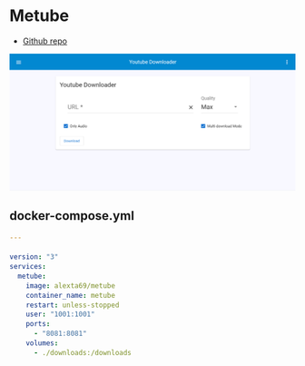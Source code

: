 # Metube

- [Github repo](https://github.com/Tzahi12345/YoutubeDL-Material)

![Screenshot](youtubedl-material.png)

## docker-compose.yml
```yml
---

version: "3"
services:
  metube:
    image: alexta69/metube
    container_name: metube
    restart: unless-stopped
    user: "1001:1001"
    ports:
      - "8081:8081"
    volumes:
	  - ./downloads:/downloads
```
